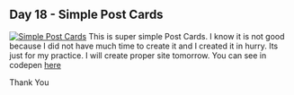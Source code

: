 ## Day 18 - Simple Post Cards
[![Simple Post Cards](https://i.postimg.cc/k55BH943/image.png)](https://postimg.cc/21Pkqsh2)
This is super simple Post Cards. I know it is not good because I did not have much time to create it and I created it in hurry. Its just for my practice. I will create proper site tomorrow. You can see in codepen [here](https://codepen.io/binamra/full/qBqPEje)

Thank You
